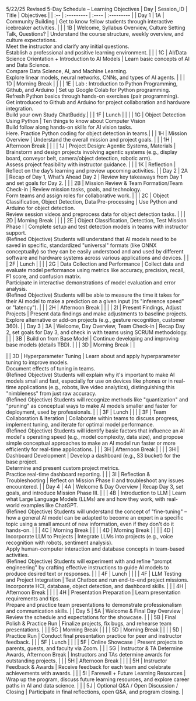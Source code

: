 
5/22/25 Revised 5-Day Schedule – Learning Objectives
| Day | Session_ID | Title | Objectives |
| :-- | :--------- | :---- | :--------- |
| Day 1 | 1A | Community Building | Get to know fellow students through interactive icebreaker activities. |
| | 1B | Welcome, Syllabus Overview, Culture Setting Talk, Questions? | Understand the course structure, weekly overview, and culture expectations. <br> Meet the instructor and clarify any initial questions. <br> Establish a professional and positive learning environment. |
| | 1C | AI/Data Science Orientation + Introduction to AI Models | Learn basic concepts of AI and Data Science. <br> Compare Data Science, AI, and Machine Learning. <br> Explore linear models, neural networks, CNNs, and types of AI agents. |
| | 1D | Morning Break | |
| | 1E | Lab : Introduction to Python Programming, Github, and Arduino | Set up Google Colab for Python programming. <br> Refresh Python basics through hands-on exercises (pair programming). <br> Get introduced to Github and Arduino for project collaboration and hardware integration. <br> Build your own Study ChatBuddy.|
| | 1F | Lunch | |
| | 1G | Object Detection Using Python | Ten things to know about Computer Vision <br> Build follow along hands-on skills for AI vision tasks.  <br> Here. Practice Python coding for object detection in teams.|
| | 1H | Mission Overview | Understand the overall mission and project goals. |
| | 1H | Afternoon Break | |
| | 1J | Project Design: Agentic Systems, Materials | Brainstorm and design projects involving agentic systems (e.g., display board, conveyor belt, camera/object detection, robotic arm). <br> Assess project feasibility with instructor guidance. |
| | 1K | Reflection | Reflect on the day’s learning and preview upcoming activities. |
| Day 2 | 2A | Recap of Day 1, What’s Ahead Day 2 | Review key takeaways from Day 1 and set goals for Day 2. |
| | 2B | Mission Review & Team Formation/Team Check-in | Review mission tasks, goals, and technology. <br> Form teams and assign roles for collaborative work. |
| | 2C | Object Classification, Object Detection, Data Pre-processing | Use Python and Arduino for object detection. <br> Review session videos and preprocess data for object detection tasks. |
| | 2D | Morning Break | |
| | 2E | Object Classification, Detection, Test Mission Phase I | Complete setup and test detection models in teams with instructor support. <br> (Refined Objective) Students will understand that AI models need to be saved in specific, standardized "universal" formats (like ONNX conceptually) so they can be easily understood and and used by different software and hardware systems across various applications and devices. |
| | 2F | Lunch | |
| | 2G | Data Collection and Performance | Collect data and evaluate model performance using metrics like accuracy, precision, recall, F1 score, and confusion matrix. <br> Participate in interactive demonstrations of model evaluation and error analysis. <br> (Refined Objective) Students will be able to measure the time it takes for their AI model to make a prediction on a given input (its "inference speed" or "latency"). |
| | 2H | Afternoon Break | |
| | 2I | Present Findings, Adjust Projects | Present data findings and make adjustments to baseline projects. <br> Explore alternative or add-on projects (e.g., gesture recognition, customer 360). |
| Day 3 | 3A | Welcome, Day Overview, Team Check-in | Recap Day 2, set goals for Day 3, and check in with teams using SCRUM methodology. |
| | 3B | Build on from Base Model | Continue developing and improving base models (details TBD). |
| | 3D | Morning Break | |

| | 3D | Hyperparameter Tuning | Learn about and apply hyperparameter tuning to improve models. <br> Document effects of tuning in teams. <br> (Refined Objective) Students will explain why it's important to make AI models small and fast, especially for use on devices like phones or in real-time applications (e.g., robots, live video analytics), distinguishing this "nimbleness" from just raw accuracy. <br> (Refined Objective) Students will recognize methods like "quantization" and "pruning" as conceptual ways to make AI models smaller and faster for deployment, used by professionals. |
| | 3F | Lunch | |
| | 3F | Team Collaboration & Iteration | Collaborate within teams to discuss progress, implement tuning, and iterate for optimal model performance. <br> (Refined Objective) Students will identify basic factors that influence an AI model's operating speed (e.g., model complexity, data size), and propose simple conceptual approaches to make an AI model run faster or more efficiently for real-time applications. |
| | 3H | Afternoon Break | |
| | 3H | Dashboard Development | Develop a dashboard (e.g., S3 bucket) for the base project. <br> Determine and present custom project metrics. <br> Practice real-time dashboard reporting. |
| | 3I | Reflection & Troubleshooting | Reflect on Mission Phase II and troubleshoot any issues encountered. |
| Day 4 | 4A | Welcome & Day Overview | Recap Day 3, set goals, and introduce Mission Phase III. |
| | 4B | Introduction to LLM | Learn what Large Language Models (LLMs) are and how they work, with real-world examples like ChatGPT. <br> (Refined Objective) Students will understand the concept of "fine-tuning" – how a general AI model can be adapted to become an expert in a specific topic using a small amount of new information, even if they don't do it hands-on. |
| | 4C | Morning Break | |
| | 4D | Morning Break | |
| | 4D | Incorporate LLM to Projects | Integrate LLMs into projects (e.g., voice recognition with robots, sentiment analysis). <br> Apply human-computer interaction and database concepts in team-based activities. <br> (Refined Objective) Students will experiment with and refine "prompt engineering" by crafting effective instructions to guide AI models to produce desired text or responses. |
| | 4F | Lunch | |
| | 4F | LLM Testing and Project Integration | Test Chatbox and run end-to-end project missions. <br> Incorporate HCI, database, object detection, and dashboard skills. |
| | 4H | Afternoon Break | |
| | 4H | Presentation Preparation | Learn presentation requirements and tips. <br> Prepare and practice team presentations to demonstrate professionalism and communication skills. |
| Day 5 | 5A | Welcome & Final Day Overview | Review the schedule and expectations for the showcase. |
| | 5B | Final Polish & Practice Run | Finalize projects, fix bugs, and rehearse team presentations. |
| | 5C | Morning Break | |
| | 5D | Morning Break | |
| | 5D | Practice Run | Conduct final presentation practice for peer and instructor feedback. |
| | 5F | Lunch | |
| | 5F | Online Showcase | Present projects to parents, guests, and faculty via Zoom. |
| | 5G | Instructor & TA Determine Awards, Afternoon Break | Instructors and TAs determine awards for outstanding projects. |
| | 5H | Afternoon Break | |
| | 5H | Instructor Feedback & Awards | Receive feedback for each team and celebrate achievements with awards. |
| | 5I | Farewell + Future Learning Resources | Wrap up the program, discuss future learning resources, and explore career paths in AI and data science. |
| | 5J | Optional Q&A / Open Discussion / Closing | Participate in final reflections, open Q&A, and program closing. |
